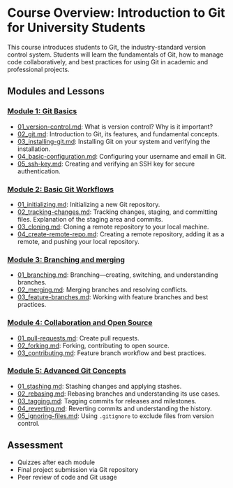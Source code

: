 # Course Overview: Introduction to Git for University Students

This course introduces students to Git, the industry-standard version control system. Students will learn the fundamentals of Git, how to manage code collaboratively, and best practices for using Git in academic and professional projects.

## Modules and Lessons

### [Module 1: Git Basics](01_basics/)
- [01_version-control.md](01_basics/01_version-control.md): What is version control? Why is it important?
- [02_git.md](01_basics/02_git.md): Introduction to Git, its features, and fundamental concepts.
- [03_installing-git.md](01_basics/03_installing-git.md): Installing Git on your system and verifying the installation.
- [04_basic-configuration.md](01_basics/04_basic-configuration.md): Configuring your username and email in Git.
- [05_ssh-key.md](01_basics/05_ssh-key.md): Creating and verifying an SSH key for secure authentication.

### [Module 2: Basic Git Workflows](02_basic-git-workflows/)
- [01_initializing.md](02_basic-git-workflows/01_initializing.md): Initializing a new Git repository.
- [02_tracking-changes.md](02_basic-git-workflows/02_tracking-changes.md): Tracking changes, staging, and committing files. Explanation of the staging area and commits.
- [03_cloning.md](02_basic-git-workflows/03_cloning.md): Cloning a remote repository to your local machine.
- [04_create-remote-repo.md](02_basic-git-workflows/04_create-remote-repo.md): Creating a remote repository, adding it as a remote, and pushing your local repository.

### [Module 3: Branching and merging](03_branching/)
- [01_branching.md](03_branching/01_branching.md): Branching—creating, switching, and understanding branches.
- [02_merging.md](03_branching/02_merging.md): Merging branches and resolving conflicts.
- [03_feature-branches.md](03_branching/03_feature-branches.md): Working with feature branches and best practices.

### [Module 4: Collaboration and Open Source](04_collaboration/)
- [01_pull-requests.md](04_collaboration/01_pull-requests.md): Create pull requests.
- [02_forking.md](04_collaboration/02_forking.md): Forking, contributing to open source.
- [03_contributing.md](04_collaboration/03_contributing.md): Feature branch workflow and best practices.

### [Module 5: Advanced Git Concepts](05_advanced/)
- [01_stashing.md](05_advanced/01_stashing.md): Stashing changes and applying stashes.
- [02_rebasing.md](05_advanced/02_rebasing.md): Rebasing branches and understanding its use cases.
- [03_tagging.md](05_advanced/03_tagging.md): Tagging commits for releases and milestones.
- [04_reverting.md](05_advanced/04_reverting.md): Reverting commits and understanding the history.
- [05_ignoring-files.md](05_advanced/05_ignoring-files.md): Using `.gitignore` to exclude files from version control.

## Assessment
- Quizzes after each module
- Final project submission via Git repository
- Peer review of code and Git usage
